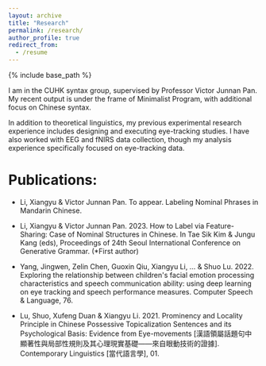 ```yaml
---
layout: archive
title: "Research"
permalink: /research/
author_profile: true
redirect_from:
  - /resume
---
```


{% include base_path %}

I am in the CUHK syntax group, supervised by Professor Victor Junnan Pan. My recent output is under the frame of Minimalist Program, with additional focus on Chinese syntax.

In addition to theoretical linguistics, my previous experimental research experience includes designing and executing eye-tracking studies. I have also worked with EEG and fNIRS data collection, though my analysis experience specifically focused on eye-tracking data.

# Publications:
- Li, Xiangyu & Victor Junnan Pan. To appear. Labeling Nominal Phrases in Mandarin Chinese. 

- Li, Xiangyu & Victor Junnan Pan. 2023. How to Label via Feature-Sharing: Case of Nominal Structures in Chinese. In Tae Sik Kim & Jungu Kang (eds), Proceedings of 24th Seoul International Conference on Generative Grammar.  (*First author)

- Yang, Jingwen, Zelin Chen, Guoxin Qiu, Xiangyu Li, … & Shuo Lu. 2022. Exploring the relationship between children's facial emotion processing characteristics and speech communication ability: using deep learning on eye tracking and speech performance measures. Computer Speech & Language, 76.

- Lu, Shuo, Xufeng Duan & Xiangyu Li. 2021. Prominency and Locality Principle in Chinese Possessive Topicalization Sentences and its Psychological Basis: Evidence from Eye-movements [漢語領屬話題句中顯著性與局部性規則及其心理現實基礎——來自眼動技術的證據]. Contemporary Linguistics [當代語言學], 01.
<br>
